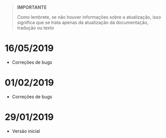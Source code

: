 >**IMPORTANTE**
>
>Como lembrete, se não houver informações sobre a atualização, isso significa que se trata apenas da atualização da documentação, tradução ou texto

# 16/05/2019

- Correções de bugs

# 01/02/2019

- Correções de bugs

# 29/01/2019

- Versão inicial
